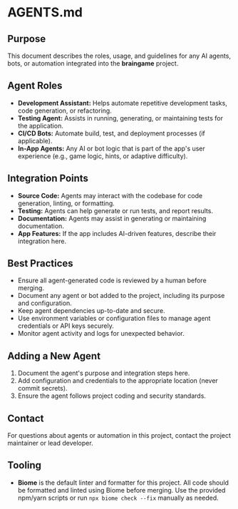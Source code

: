 # AGENTS.md

## Purpose

This document describes the roles, usage, and guidelines for any AI agents, bots, or automation integrated into the **braingame** project.

## Agent Roles

- **Development Assistant:** Helps automate repetitive development tasks, code generation, or refactoring.
- **Testing Agent:** Assists in running, generating, or maintaining tests for the application.
- **CI/CD Bots:** Automate build, test, and deployment processes (if applicable).
- **In-App Agents:** Any AI or bot logic that is part of the app's user experience (e.g., game logic, hints, or adaptive difficulty).

## Integration Points

- **Source Code:** Agents may interact with the codebase for code generation, linting, or formatting.
- **Testing:** Agents can help generate or run tests, and report results.
- **Documentation:** Agents may assist in generating or maintaining documentation.
- **App Features:** If the app includes AI-driven features, describe their integration here.

## Best Practices

- Ensure all agent-generated code is reviewed by a human before merging.
- Document any agent or bot added to the project, including its purpose and configuration.
- Keep agent dependencies up-to-date and secure.
- Use environment variables or configuration files to manage agent credentials or API keys securely.
- Monitor agent activity and logs for unexpected behavior.

## Adding a New Agent

1. Document the agent's purpose and integration steps here.
2. Add configuration and credentials to the appropriate location (never commit secrets).
3. Ensure the agent follows project coding and security standards.

## Contact

For questions about agents or automation in this project, contact the project maintainer or lead developer.

## Tooling

- **Biome** is the default linter and formatter for this project. All code should be formatted and linted using Biome before merging. Use the provided npm/yarn scripts or run `npx biome check --fix` manually as needed.
